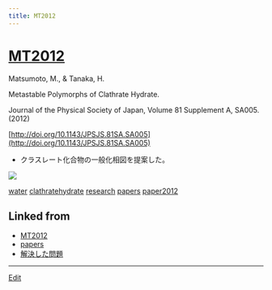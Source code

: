 ```yaml
---
title: MT2012
---
```

# [MT2012](/MT2012)

Matsumoto, M., & Tanaka, H.

Metastable Polymorphs of Clathrate Hydrate.

Journal of the Physical Society of Japan, Volume 81 Supplement A, SA005. (2012)

[http://doi.org/10.1143/JPSJS.81SA.SA005](http://doi.org/10.1143/JPSJS.81SA.SA005)


* クラスレート化合物の一般化相図を提案した。

![](https://i.gyazo.com/75503faa683136be2d1e65adf0e3c444.png)





[water](/water) [clathratehydrate](/clathratehydrate) [research](/research) [papers](/papers) [paper2012](/paper2012)

## Linked from

* [MT2012](/MT2012)
* [papers](/papers)
* [解決した問題](/解決した問題)


----
[Edit](https://github.com/vitroid/vitroid.github.io/edit/master/MD/MT2012.md)
